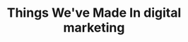 ---
title: "Things We've Made In digital marketing"
draft: false
# meta description
description : "this is meta description"

layout: "industry"

##################### call to action ########################################
cta:
  enable : true
  title : "We'll Make <br> Your Digital Marketing More Efficient"

##################### industry_we_serve ########################################
industry_we_serve:
  enable : true
  bg_image : "images/industry.webp"
  content: "Boonze helps small and medium business and in-house digital marketing teams to manage their digital marketing campaigns. Through our 15 year history in digital marketing, we’ve had the pleasure of working with some remarkable clients to produce some truly amazing work that we are proud to have been a part of. "

  blocks:
  - title: "B2B Online Directories"
    content: "Directory that connects industrial businesses with other businesses supplying them with business-related commercial products. Client revenue is based on visitors clicking out of the directory to the advertiser's website. Each category / listing may have different revenue (to the client) per click to the advertiser's website. Thus extensive and frequent optimizations of keywords and ad copies are required to maintain client profitability."

  - title: "B2C Online Directories"
    content: 'Directory that connects businesses to customers in the entertainment, home services, and other similar industries. Client revenue is based on viewing the merchant landing page. Client offers "Click Packages" to its advertisers - a given number of clicks for a given amount of money. Objective of the campaign is to generate quality clicks based on the "Click Package" and minimizing the amount spent.  Campaign performance, and the fees, is based on the ROAS (Return On Advertising Spend). Keyword and ad copy optimized on a per-category basis.'

  - title: "Real Estate Aggregator"
    content: 'Directory that showcases homes for sale from home builders and realtors. Client revenue is based on landing page visits. Keywords and ad copies regularly optimized on a per-category (e.g., homes for sale, apartments for rent) basis - to increase the number of landing page visits for the given budget.'

  - title: "Automobile - Used Car / OEM"
    content: 'Automobile dealers, both new and used, for parts and service. Client revenue is based on landing page visits. Keywords and ad copy are generated automatically based on the dealer inventory. Keywords and ad copies optimized on a per-category / inventory  basis.'

  - title: "Greeting Cards"
    content: 'Electronic greeting cards with advertising. Client revenue is based on the downloading / sending of eCards. Objective of the campaign is to generate 100+ downloads per day within a predefined cost per download. Adopted a portfolio campaign management strategy, where each campaign was optimized individually, but with the goal of meeting the overall objective. All the optimizations (bid changes, pausing / adding keywords, changing ad copy) performed manually and achieved desired results.'

  - title: "Educational Institutes"
    content: 'Both online and offline. Client revenue is based on signups. Thus extensive optimization was performed on a customized basis for the specific needs of each particular advertiser - maximizing the number of signups within the given budget.'
---